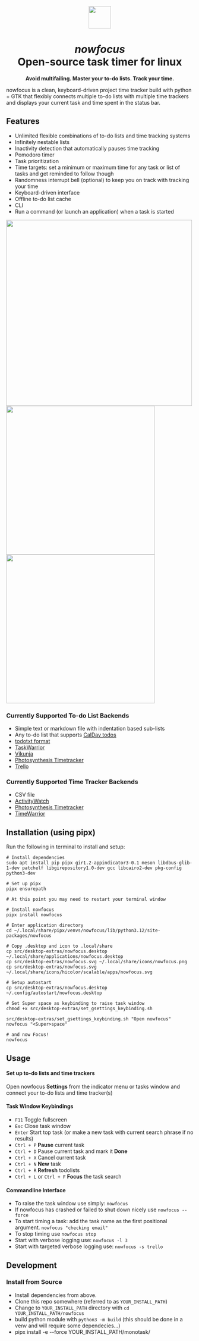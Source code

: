 <div align="center"><img src="https://gitlab.com/GitFr33/nowfocus/-/raw/main/nowfocus.svg" width="60"  align="center">  

# *nowfocus* <br> Open-source task timer for linux  

**Avoid multifailing. Master your to-do lists. Track your time.**

</div>

nowfocus is a clean, keyboard-driven project time tracker build with python + GTK that flexibly connects multiple to-do lists with multiple time trackers and displays your current task and time spent in the status bar. 

## Features
- Unlimited flexible combinations of to-do lists and time tracking systems  
- Infinitely nestable lists  
- Inactivity detection that automatically pauses time tracking 
- Pomodoro timer  
- Task prioritization
- Time targets: set a minimum or maximum time for any task or list of tasks and get reminded to follow though 
- Randomness interrupt bell (optional) to keep you on track with tracking your time
- Keyboard-driven interface 
- Offline to-do list cache 
- CLI
- Run a command (or launch an application) when a task is started


<img src="https://gitlab.com/GitFr33/nowfocus/-/raw/main/docs/Screenshot-25-09-23-11-42-56.webp" width="500">  
<img src="https://gitlab.com/GitFr33/nowfocus/-/raw/main/docs/Screenshot-25-09-23-11-46-14.webp" width="400">  
<img src="https://gitlab.com/GitFr33/nowfocus/-/raw/main/docs/Screenshot-25-09-23-11-53-22.webp" width="400">  

<br>

### Currently Supported To-do List Backends

- Simple text or markdown file with indentation based sub-lists
- Any to-do list that supports [CalDav todos](https://en.wikipedia.org/wiki/CalDAV) 
- [todotxt format](http://todotxt.org/)
- [TaskWarrior](https://taskwarrior.org/)
- [Vikunja](https://www.vikunja.io)
- [Photosynthesis Timetracker](https://github.com/Photosynthesis/Timetracker/)  
- [Trello](https://www.trello.com)

### Currently Supported Time Tracker Backends 

- CSV file  
- [ActivityWatch](https://www.activitywatch.net)      
- [Photosynthesis Timetracker](https://github.com/Photosynthesis/Timetracker/)  
- [TimeWarrior](https://timewarrior.net)


## Installation (using pipx) 

Run the following in terminal to install and setup:
```
# Install dependencies
sudo apt install pip pipx gir1.2-appindicator3-0.1 meson libdbus-glib-1-dev patchelf libgirepository1.0-dev gcc libcairo2-dev pkg-config python3-dev

# Set up pipx
pipx ensurepath

# At this point you may need to restart your terminal window

# Install nowfocus
pipx install nowfocus

# Enter application directory
cd ~/.local/share/pipx/venvs/nowfocus/lib/python3.12/site-packages/nowfocus

# Copy .desktop and icon to .local/share 
cp src/desktop-extras/nowfocus.desktop ~/.local/share/applications/nowfocus.desktop
cp src/desktop-extras/nowfocus.svg ~/.local/share/icons/nowfocus.png
cp src/desktop-extras/nowfocus.svg ~/.local/share/icons/hicolor/scalable/apps/nowfocus.svg

# Setup autostart
cp src/desktop-extras/nowfocus.desktop ~/.config/autostart/nowfocus.desktop

# Set Super space as keybinding to raise task window 
chmod +x src/desktop-extras/set_gsettings_keybinding.sh

src/desktop-extras/set_gsettings_keybinding.sh "Open nowfocus" nowfocus "<Super>space"

# and now Focus!
nowfocus

```



## Usage

#### Set up to-do lists and time trackers

Open nowfocus **Settings** from the indicator menu or tasks window and connect your to-do lists and time tracker(s) 

#### Task Window Keybindings

- `F11` Toggle fullscreen
- `Esc` Close task window
- `Enter` Start top task (or make a new task with current search phrase if no results)
- `Ctrl + P` **Pause** current task
- `Ctrl + D` Pause current task and mark it **Done**
- `Ctrl + X` Cancel current task
- `Ctrl + N` **New** task
- `Ctrl + R` **Refresh** todolists
- `Ctrl + L` or `Ctrl + F` **Focus** the task search

#### Commandline Interface

- To raise the task window use simply: `nowfocus`  
- If nowfocus has crashed or failed to shut down nicely use `nowfocus --force`
- To start timing a task: add the task name as the first positional argument. `nowfocus "checking email"` 
- To stop timing use `nowfocus stop`
- Start with verbose logging use: `nowfocus -l 3`
- Start with targeted verbose logging use: `nowfocus -s trello`


## Development

### Install from Source

- Install dependencies from above.  
- Clone this repo somewhere (referred to as `YOUR_INSTALL_PATH`)  
- Change to `YOUR_INSTALL_PATH` directory with `cd YOUR_INSTALL_PATH/nowfocus`  
- build python module with `python3 -m build` (this should be done in a venv and will require some dependecies...)  
- pipx install -e --force YOUR_INSTALL_PATH/monotask/  
